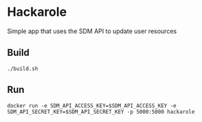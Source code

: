 # Hackarole

Simple app that uses the SDM API to update user resources

## Build
```
./build.sh
```

## Run
```
docker run -e SDM_API_ACCESS_KEY=$SDM_API_ACCESS_KEY -e SDM_API_SECRET_KEY=$SDM_API_SECRET_KEY -p 5000:5000 hackarole
```

